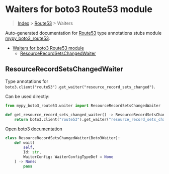 # Waiters for boto3 Route53 module

> [Index](../README.md) > [Route53](./README.md) > Waiters

Auto-generated documentation for [Route53](https://boto3.amazonaws.com/v1/documentation/api/latest/reference/services/route53.html#Route53)
type annotations stubs module [mypy_boto3_route53](https://pypi.org/project/mypy-boto3-route53/).

- [Waiters for boto3 Route53 module](#waiters-for-boto3-route53-module)
  - [ResourceRecordSetsChangedWaiter](#resourcerecordsetschangedwaiter)

## ResourceRecordSetsChangedWaiter

Type annotations for `boto3.client("route53").get_waiter("resource_record_sets_changed")`.

Can be used directly:

```python
from mypy_boto3_route53.waiter import ResourceRecordSetsChangedWaiter

def get_resource_record_sets_changed_waiter() -> ResourceRecordSetsChangedWaiter:
    return boto3.client("route53").get_waiter("resource_record_sets_changed")
```

[Open boto3 documentation](https://boto3.amazonaws.com/v1/documentation/api/latest/reference/services/route53.html#Route53.Waiter.resource_record_sets_changed)

```python
class ResourceRecordSetsChangedWaiter(Boto3Waiter):
    def wait(
        self,
        Id: str,
        WaiterConfig: WaiterConfigTypeDef = None
    ) -> None:
        pass
```
